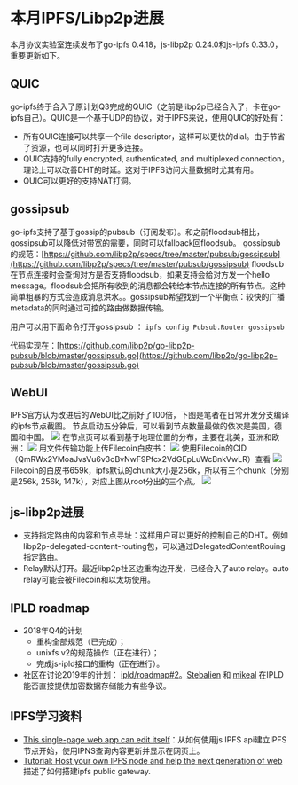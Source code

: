 # 本月IPFS/Libp2p进展

本月协议实验室连续发布了go-ipfs 0.4.18，js-libp2p 0.24.0和js-ipfs 0.33.0，重要更新如下。
## QUIC
go-ipfs终于合入了原计划Q3完成的QUIC（之前是libp2p已经合入了，卡在go-ipfs自己）。QUIC是一个基于UDP的协议，对于IPFS来说，使用QUIC的好处有：
- 所有QUIC连接可以共享一个file descriptor，这样可以更快的dial。由于节省了资源，也可以同时打开更多连接。
- QUIC支持的fully encrypted, authenticated, and multiplexed connection，理论上可以改善DHT的时延。这对于IPFS访问大量数据时尤其有用。
- QUIC可以更好的支持NAT打洞。

## gossipsub
go-ipfs支持了基于gossip的pubsub（订阅发布）。和之前floodsub相比，gossipsub可以降低对带宽的需要，同时可以fallback回floodsub。
gossipsub 的规范：[https://github.com/libp2p/specs/tree/master/pubsub/gossipsub](https://github.com/libp2p/specs/tree/master/pubsub/gossipsub)
floodsub在节点连接时会查询对方是否支持floodsub，如果支持会给对方发一个hello message。floodsub会把所有收到的消息都会转给本节点连接的所有节点。这种简单粗暴的方式会造成消息洪水。。gossipsub希望找到一个平衡点：较快的广播metadata的同时通过可控的路由做数据传输。

用户可以用下面命令打开gossipsub ：
`ipfs config Pubsub.Router gossipsub`

代码实现在：[https://github.com/libp2p/go-libp2p-pubsub/blob/master/gossipsub.go](https://github.com/libp2p/go-libp2p-pubsub/blob/master/gossipsub.go)

## WebUI
IPFS官方认为改进后的WebUI比之前好了100倍，下图是笔者在日常开发分支编译的ipfs节点截图。
节点启动五分钟后，可以看到节点数量最做的依次是美国，德国和中国。
![]({{site.url}}/public/images/2018-11-30-ipfs-libp2p-monthly-progress/DraggedImage.png)
在节点页可以看到基于地理位置的分布，主要在北美，亚洲和欧洲：
![]({{site.url}}/public/images/2018-11-30-ipfs-libp2p-monthly-progress/DraggedImage-1.png)
用文件传输功能上传Filecoin白皮书：
![]({{site.url}}/public/images/2018-11-30-ipfs-libp2p-monthly-progress/DraggedImage-2.png)
使用Filecoin的CID（QmRWx2YMoaJvsVu6v3oBvNwF9Pfcx2VdGEpLuWcBnkVwLR）查看
![]({{site.url}}/public/images/2018-11-30-ipfs-libp2p-monthly-progress/DraggedImage-3.png)
Filecoin的白皮书659k，ipfs默认的chunk大小是256k，所以有三个chunk（分别是256k, 256k, 147k），对应上图从root分出的三个点。
![]({{site.url}}/public/images/2018-11-30-ipfs-libp2p-monthly-progress/DraggedImage-4.png)

## js-libp2p进展
- 支持指定路由的内容和节点寻址：这样用户可以更好的控制自己的DHT。例如libp2p-delegated-content-routing包，可以通过DelegatedContentRouing指定路由。
- Relay默认打开。最近libp2p社区边重构边开发，已经合入了auto relay。auto relay可能会被Filecoin和以太坊使用。

## IPLD roadmap
- 2018年Q4的计划
	- 重构全部规范（已完成）；
	- unixfs v2的规范操作（正在进行）；
	- 完成js-ipld接口的重构（正在进行）。
- 社区在讨论2019年的计划： [ipld/roadmap#2](https://github.com/ipld/roadmap/issues/2)。[Stebalien](https://github.com/Stebalien) 和 [mikeal](https://github.com/mikeal)  在IPLD能否直接提供加密数据存储能力有些争议。

## IPFS学习资料
- [This single-page web app can edit itself](medium.com/textileio/this-single-page-web-app-can-edit-itself-62734dac2700)：从如何使用js IPFS api建立IPFS节点开始，使用IPNS查询内容更新并显示在网页上。
- [Tutorial: Host your own IPFS node and help the next generation of web](https://blog.florence.chat/tutorial-host-your-own-ipfs-node-and-help-the-next-generation-of-web-2860eb59e45e) 描述了如何搭建ipfs public gateway.

